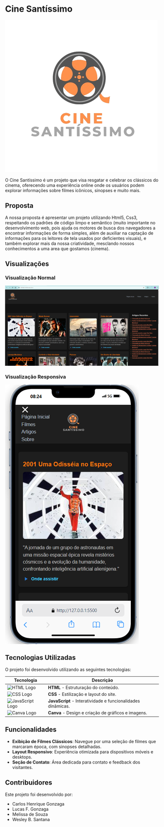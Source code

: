 # Cine Santíssimo

![Cine Santíssimo Logo](assets/img/logo-bg.png)

O Cine Santíssimo é um projeto que visa resgatar e celebrar os clássicos do cinema, oferecendo uma experiência online onde os usuários podem explorar informações sobre filmes icônicos, sinopses e muito mais.

## Proposta

A nossa proposta é apresentar um projeto utilizando Html5, Css3, respeitando os padrões de código limpo e semântico (muito importante no desenvolvimento web, pois ajuda os motores de busca dos navegadores a encontrar informações de forma simples, além de auxiliar na captação de informações para os leitores de tela usados por deficientes visuais), e também explorar mais da nossa criatividade, mesclando nossos conhecimentos a uma area que gostamos (cinema).

## Visualizações

### Visualização Normal

![Desktop print](assets/img/desktop.png)

### Visualização Responsiva

![Mobile print](assets/img/mobile.png)

## Tecnologias Utilizadas

O projeto foi desenvolvido utilizando as seguintes tecnologias:

| Tecnologia | Descrição |
|------------|-----------|
| ![HTML Logo](https://img.icons8.com/color/48/000000/html-5.png) | **HTML** - Estruturação do conteúdo. |
| ![CSS Logo](https://img.icons8.com/color/48/000000/css3.png) | **CSS** - Estilização e layout do site. |
| ![JavaScript Logo](https://img.icons8.com/color/48/000000/javascript.png) | **JavaScript** - Interatividade e funcionalidades dinâmicas. |
| ![Canva Logo](https://img.icons8.com/color/48/000000/canva.png) | **Canva** - Design e criação de gráficos e imagens. |


## Funcionalidades

- **Exibição de Filmes Clássicos**: Navegue por uma seleção de filmes que marcaram época, com sinopses detalhadas.
- **Layout Responsivo**: Experiência otimizada para dispositivos móveis e desktops.
- **Seção de Contato**: Área dedicada para contato e feedback dos visitantes.

## Contribuidores

Este projeto foi desenvolvido por:

- Carlos Henrique Gonzaga
- Lucas F. Gonzaga
- Melissa de Souza
- Wesley B. Santana

